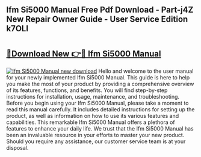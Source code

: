 ## Ifm Si5000 Manual Free Pdf Download - Part-j4Z New Repair Owner Guide - User Service Edition k7OLl

# <h2><a href="http://bc31231.oget.top/?id=Ifm+Si5000+Manual">🔗Download New 👉🔴 Ifm Si5000 Manual</a></h2>

[![Ifm Si5000 Manual new download](https://i.imgur.com/5g1atiW.png)](http://bc31231.oget.top/?id=Ifm+Si5000+Manual)
Hello and welcome to the user manual for your newly implemented Ifm Si5000 Manual. This guide is here to help you make the most of your product by providing a comprehensive overview of its features, functions, and benefits. You will find step-by-step instructions for installation, usage, maintenance, and troubleshooting. Before you begin using your Ifm Si5000 Manual, please take a moment to read this manual carefully. It includes detailed instructions for setting up the product, as well as information on how to use its various features and capabilities. This remarkable Ifm Si5000 Manual offers a plethora of features to enhance your daily life. We trust that the Ifm Si5000 Manual has been an invaluable resource in your efforts to master your new product. Should you require any assistance, our customer service team is at your disposal.
